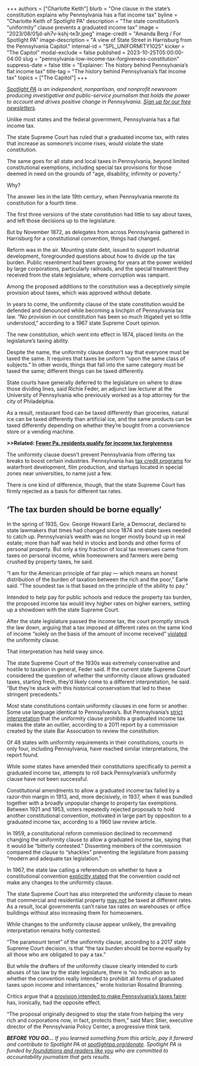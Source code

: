 +++
authors = ["Charlotte Keith"]
blurb = "One clause in the state’s constitution explains why Pennsylvania has a flat income tax"
byline = "Charlotte Keith of Spotlight PA"
description = "The state constitution’s “uniformity” clause prevents a graduated income tax"
image = "2023/08/01jd-ah7v-kshj-te3r.jpeg"
image-credit = "Amanda Berg / For Spotlight PA"
image-description = "A view of State Street in Harrisburg from the Pennsylvania Capitol."
internal-id = "SPL_UNIFORMITY1025"
kicker = "The Capitol"
modal-exclude = false
published = 2023-10-25T05:00:00-04:00
slug = "pennsylvania-low-income-tax-forgiveness-constitution"
suppress-date = false
title = "Explainer: The history behind Pennsylvania’s flat income tax"
title-tag = "The history behind Pennsylvania’s flat income tax"
topics = ["The Capitol"]
+++

<a href="https://www.spotlightpa.org/"><em>Spotlight PA</em></a><em> is an independent, nonpartisan, and nonprofit newsroom producing investigative and public-service journalism that holds the power to account and drives positive change in Pennsylvania. </em><a href="https://www.spotlightpa.org/newsletters"><em>Sign up for our free newsletters</em></a><em>.</em>

Unlike most states and the federal government, Pennsylvania has a flat income tax.

The state Supreme Court has ruled that a graduated income tax, with rates that increase as someone’s income rises, would violate the state constitution.

The same goes for all state and local taxes in Pennsylvania, beyond limited constitutional exemptions, including special tax provisions for those deemed in need on the grounds of “age, disability, infirmity or poverty.”

Why?

<script src="https://www.spotlightpa.org/embed.js" async></script><div data-spl-embed-version="1" data-spl-src="https://www.spotlightpa.org/embeds/newsletter/"></div>

The answer lies in the late 19th century, when Pennsylvania rewrote its constitution for a fourth time.

The first three versions of the state constitution had little to say about taxes, and left those decisions up to the legislature.

But by November 1872, as delegates from across Pennsylvania gathered in Harrisburg for a constitutional convention, things had changed.

Reform was in the air. Mounting state debt, issued to support industrial development, foregrounded questions about how to divide up the tax burden. Public resentment had been growing for years at the power wielded by large corporations, particularly railroads, and the special treatment they received from the state legislature, where corruption was rampant.

Among the proposed additions to the constitution was a deceptively simple provision about taxes, which was approved without debate.

In years to come, the uniformity clause of the state constitution would be defended and denounced while becoming a linchpin of Pennsylvania tax law. “No provision in our constitution has been so much litigated yet so little understood,” according to a 1967 state Supreme Court opinion.

The new constitution, which went into effect in 1874, placed limits on the legislature’s taxing ability.

Despite the name, the uniformity clause doesn’t say that everyone must be taxed the same. It requires that taxes be uniform “upon the same class of subjects.” In other words, things that fall into the same category must be taxed the same; different things can be taxed differently.

State courts have generally deferred to the legislature on where to draw those dividing lines, said Richie Feder, an adjunct law lecturer at the University of Pennsylvania who previously worked as a top attorney for the city of Philadelphia.

As a result, restaurant food can be taxed differently than groceries, natural ice can be taxed differently than artificial ice, and the same products can be taxed differently depending on whether they’re bought from a convenience store or a vending machine.

<strong>&gt;&gt;Related: </strong><a href="https://www.spotlightpa.org/news/2023/10/pennsylvania-low-income-tax-forgiveness/"><strong>Fewer Pa. residents qualify for income tax forgiveness</strong></a><strong></strong>

The uniformity clause doesn’t prevent Pennsylvania from offering tax breaks to boost certain industries. Pennsylvania has <a href="https://www.spotlightpa.org/news/2023/10/pennsylvania-tax-credit-analysis/">tax credit programs</a> for waterfront development, film production, and startups located in special zones near universities, to name just a few.<br/>

There is one kind of difference, though, that the state Supreme Court has firmly rejected as a basis for different tax rates.

## ‘The tax burden should be borne equally’

In the spring of 1935, Gov. George Howard Earle, a Democrat, declared to state lawmakers that times had changed since 1874 and state taxes needed to catch up. Pennsylvania’s wealth was no longer mostly bound up in real estate; more than half was held in stocks and bonds and other forms of personal property. But only a tiny fraction of local tax revenues came from taxes on personal income, while homeowners and farmers were being crushed by property taxes, he said.

“I am for the American principle of fair play — which means an honest distribution of the burden of taxation between the rich and the poor,” Earle said. “The soundest tax is that based on the principle of the ability to pay.”

Intended to help pay for public schools and reduce the property tax burden, the proposed income tax would levy higher rates on higher earners, setting up a showdown with the state Supreme Court.

After the state legislature passed the income tax, the court promptly struck the law down, arguing that a tax imposed at different rates on the same kind of income “solely on the basis of the amount of income received” <a href="https://casetext.com/case/kelley-v-kalodner">violated</a> the uniformity clause.

That interpretation has held sway since.

The state Supreme Court of the 1930s was extremely conservative and hostile to taxation in general, Feder said. If the current state Supreme Court considered the question of whether the uniformity clause allows graduated taxes, starting fresh, they’d likely come to a different interpretation, he said. “But they’re stuck with this historical conservatism that led to these stringent precedents.”

Most state constitutions contain uniformity clauses in one form or another. Some use language identical to Pennsylvania’s. But Pennsylvania’s <a href="https://web.archive.org/20131127051405/https://www.pabar.org/pdf/crc%20report.pdf">strict interpretation</a> that the uniformity clause prohibits a graduated income tax makes the state an outlier, according to a 2011 report by a commission created by the state Bar Association to review the constitution.

Of 48 states with uniformity requirements in their constitutions, courts in only four, including Pennsylvania, have reached similar interpretations, the report found.

While some states have amended their constitutions specifically to permit a graduated income tax, attempts to roll back Pennsylvania’s uniformity clause have not been successful.

Constitutional amendments to allow a graduated income tax failed by a razor-thin margin in 1913, and, more decisively, in 1937, when it was bundled together with a broadly unpopular change to property tax exemptions. Between 1921 and 1953, voters repeatedly rejected proposals to hold another constitutional convention, motivated in large part by opposition to a graduated income tax, according to a 1960 law review article.

In 1959, a constitutional reform commission declined to recommend changing the uniformity clause to allow a graduated income tax, saying that it would be “bitterly contested.” Dissenting members of the commission compared the clause to “shackles” preventing the legislature from passing “modern and adequate tax legislation.”

In 1967, the state law calling a referendum on whether to have a constitutional convention <a href="https://web.archive.org/20230209025836/https://www.legis.state.pa.us/WU01/LI/LI/US/PDF/1967/0/0002..PDF">explicitly stated</a> that the convention could not make any changes to the uniformity clause.

The state Supreme Court has also interpreted the uniformity clause to mean that commercial and residential property <a href="https://www.pewtrusts.org/en/research-and-analysis/fact-sheets/2022/03/how-pennsylvanias-uniformity-clause-affects-property-and-wage-taxes-in-philadelphia">may not</a> be taxed at different rates. As a result, local governments can’t raise tax rates on warehouses or office buildings without also increasing them for homeowners.

While changes to the uniformity clause appear unlikely, the prevailing interpretation remains hotly contested.

“The paramount tenet” of the uniformity clause, according to a 2017 state Supreme Court decision, is that “the tax burden should be borne equally by all those who are obligated to pay a tax.”

<script src="https://www.spotlightpa.org/embed.js" async></script><div data-spl-embed-version="1" data-spl-src="https://www.spotlightpa.org/embeds/donate/"></div>

But while the drafters of the uniformity clause clearly intended to curb abuses of tax law by the state legislature, there is “no indication as to whether the convention really intended to prohibit all forms of graduated taxes upon income and inheritances,” wrote historian Rosalind Branning.

Critics argue that a <a href="https://www.spotlightpa.org/news/2023/10/pennsylvania-low-income-tax-forgiveness/">provision intended to make Pennsylvania’s taxes fairer</a> has, ironically, had the opposite effect.

“The proposal originally designed to stop the state from helping the very rich and corporations now, in fact, protects them,” said Marc Stier, executive director of the Pennsylvania Policy Center, a progressive think tank.

<strong><em>BEFORE YOU GO…</em></strong><em> If you learned something from this article, pay it forward and contribute to Spotlight PA at </em><a href="https://www.spotlightpa.org/donate"><em>spotlightpa.org/donate</em></a><em>. Spotlight PA is funded by</em><a href="https://www.spotlightpa.org/support"><em> foundations and readers like you</em></a><em> who are committed to accountability journalism that gets results.</em>
